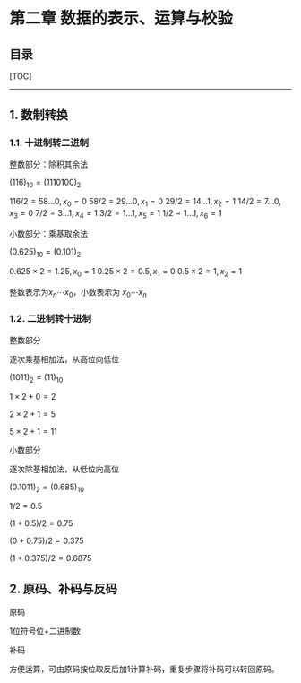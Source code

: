 
第二章 数据的表示、运算与校验
============

目录
----------

[TOC]

---

## 1. 数制转换

### 1.1. 十进制转二进制

整数部分：除积其余法

$(116)_{10} = (1110100)_2$

$116 / 2 = 58 ... 0, x_0 = 0$
$58 / 2 = 29 ... 0, x_1 = 0$
$29 / 2 = 14 ... 1, x_2 = 1$
$14 / 2 = 7 ... 0, x_3 = 0$
$7 / 2 = 3 ... 1, x_4 = 1$
$3 / 2 = 1 ... 1, x_5 = 1$
$1 / 2 = 1 ... 1, x_6 = 1$

小数部分：乘基取余法

$(0.625)_{10} = (0.101)_2$

$0.625 \times 2 = 1.25, x_0 = 1$
$0.25 \times 2 = 0.5, x_1 = 0$
$0.5 \times 2 = 1, x_2 = 1$

整数表示为$x_n \cdots x_0$，小数表示为 $x_0 \cdots x_n$

### 1.2. 二进制转十进制

整数部分

逐次乘基相加法，从高位向低位

$(1011)_2 = (11)_{10}$

$1 \times 2+0=2$

$2 \times 2+1=5$

$5 \times 2+1=11$

小数部分

逐次除基相加法，从低位向高位

$(0.1011)_2=(0.685)_{10}$

$1/2=0.5$

$(1+0.5)/2=0.75$

$(0+0.75)/2=0.375$

$(1+0.375)/2=0.6875$

## 2. 原码、补码与反码

原码

1位符号位+二进制数

补码

方便运算，可由原码按位取反后加1计算补码，重复步骤将补码可以转回原码。
